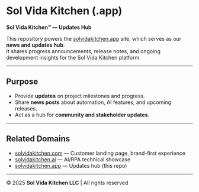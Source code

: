 # Sol Vida Kitchen (.app)

**Sol Vida Kitchen™ — Updates Hub**  

This repository powers the [solvidakitchen.app](https://solvidakitchen.app) site, which serves as our **news and updates hub**.  
It shares progress announcements, release notes, and ongoing development insights for the Sol Vida Kitchen platform.  

---

## Purpose
- Provide **updates** on project milestones and progress.  
- Share **news posts** about automation, AI features, and upcoming releases.  
- Act as a hub for **community and stakeholder updates**.  

---

## Related Domains
- [solvidakitchen.com](https://solvidakitchen.com) — Customer landing page, brand-first experience  
- [solvidakitchen.ai](https://solvidakitchen.ai) — AI/RPA technical showcase  
- [solvidakitchen.app](https://solvidakitchen.app) — Updates hub (this repo)  

---

© 2025 **Sol Vida Kitchen LLC** | All rights reserved
